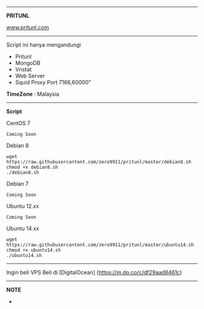 ______________________________________________
**PRITUNL** 

www.pritunl.com

_______________________________________________
Script ini hanya mengandungi
- Pritunl
- MongoDB
- Vnstat
- Web Server
- Squid Proxy Port 7166,60000"

**TimeZone**   :  Malaysia

_________________________________________________
**Script**

CentOS 7
```
Coming Soon
```

Debian 8
```
wget https://raw.githubusercontent.com/zero9911/pritunl/master/debian8.sh
chmod +x debian8.sh
./debian8.sh
```
Debian 7
```
Coming Soon
```

Ubuntu 12.xx
```
Coming Soon
```

Ubuntu 14.xx
```
wget https://raw.githubusercontent.com/zero9911/pritunl/master/ubuntu14.sh
chmod +x ubuntu14.sh
./ubuntu14.sh
```
__________________________________________________

Ingin beli VPS
Beli di [DigitalOcean] (https://m.do.co/c/df29aad8461c)

__________________________________________________
**NOTE**

 - 
